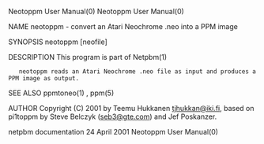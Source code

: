 Neotoppm User Manual(0)                                                                                                                                                               Neotoppm User Manual(0)



NAME
       neotoppm - convert an Atari Neochrome .neo into a PPM image


SYNOPSIS
       neotoppm [neofile]


DESCRIPTION
       This program is part of Netpbm(1)

       neotoppm reads an Atari Neochrome .neo file as input and produces a PPM image as output.


SEE ALSO
       ppmtoneo(1) , ppm(5)




AUTHOR
       Copyright (C) 2001 by Teemu Hukkanen <tjhukkan@iki.fi>, based on pi1toppm by Steve Belczyk (seb3@gte.com) and Jef Poskanzer.



netpbm documentation                                                                            24 April 2001                                                                         Neotoppm User Manual(0)
